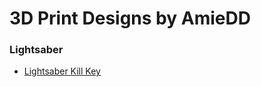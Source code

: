# 3D Print Designs by AmieDD

### Lightsaber

- [Lightsaber Kill Key](https://github.com/AmieDD/3D-Prints/blob/main/Lightsaber%20Kill%20Key/LightSaber_KillKey.stl)

